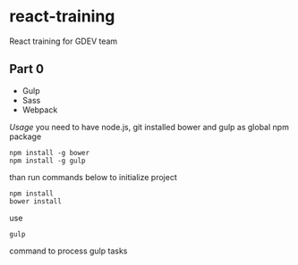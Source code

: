 react-training
==============

React training for GDEV team

Part 0
------

*   Gulp
*   Sass
*   Webpack

*Usage*
you need to have node.js, git installed
bower and gulp as global npm package

    npm install -g bower
    npm install -g gulp

than run commands below to initialize project

    npm install
    bower install


use

    gulp

command to process gulp tasks
